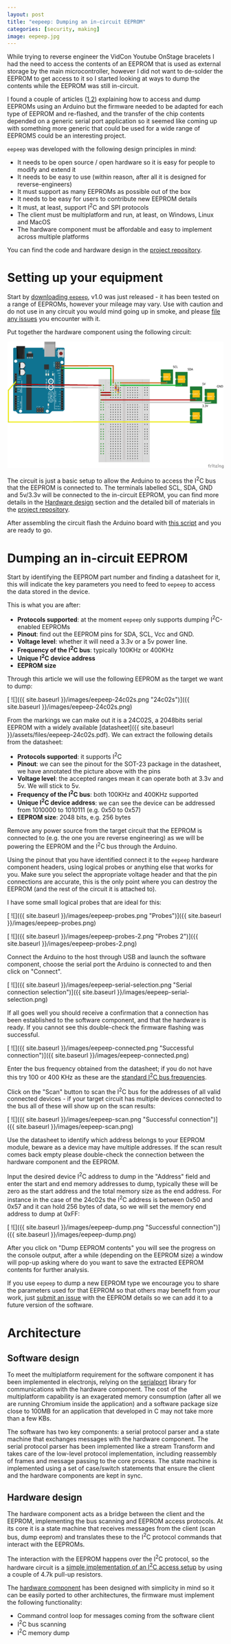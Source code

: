 ```yaml
---
layout: post
title: "eepeep: Dumping an in-circuit EEPROM"
categories: [security, making]
image: eepeep.jpg
---
```


While trying to reverse engineer the VidCon Youtube OnStage bracelets I had the need to access the contents of an EEPROM that is used as external storage by the main microcontroller, however I did not want to de-solder the EEPROM to get access to it so I started looking at ways to dump the contents while the EEPROM was still in-circuit.

I found a couple of articles ([1](http://chrisgreenley.com/projects/eeprom-dumping/),[2](https://learn.sparkfun.com/tutorials/reading-and-writing-serial-eeproms/all)) explaining how to access and dump EEPROMs using an Arduino but the firmware needed to be adapted for each type of EEPROM and re-flashed, and the transfer of the chip contents depended on a generic serial port application so it seemed like coming up with something more generic that could be used for a wide range of EEPROMS could be an interesting project.

`eepeep` was developed with the following design principles in mind:

  - It needs to be open source / open hardware so it is easy for people to modify and extend it
  - It needs to be easy to use (within reason, after all it is designed for reverse-engineers)
  - It must support as many EEPROMs as possible out of the box
  - It needs to be easy for users to contribute new EEPROM details
  - It must, at least, support I<sup>2</sup>C and SPI protocols
  - The client must be multiplatform and run, at least, on Windows, Linux and MacOS
  - The hardware component must be affordable and easy to implement across multiple platforms

You can find the code and hardware design in the [project repository](https://github.com/llmora/eepeep/).

# Setting up your equipment

Start by [downloading `eepeep`](https://github.com/llmora/eepeep/#software-component), v1.0 was just released - it has been tested on a range of EEPROMs, however your mileage may vary. Use with caution and do not use in any circuit you would mind going up in smoke, and please [file any issues](https://github.com/llmora/eepeep/issues) you encounter with it.

Put together the hardware component using the following circuit:

[ ![hardware circuit](https://raw.githubusercontent.com/llmora/eepeep/master/server/arduino/arduino-shield_bb.png "hardware circuit")](https://raw.githubusercontent.com/llmora/eepeep/master/server/arduino/arduino-shield_bb.png "hardware circuit")

The circuit is just a basic setup to allow the Arduino to access the I<sup>2</sup>C bus that the EEPROM is connected to. The terminals labelled SCL, SDA, GND and 5v/3.3v will be connected to the in-circuit EEPROM, you can find more details in the [Hardware design](#hardware-design) section and the detailed bill of materials in the [project repository](https://github.com/llmora/eepeep/).

After assembling the circuit flash the Arduino board with [this script](https://raw.githubusercontent.com/llmora/eepeep/master/server/arduino/eepeep/eepeep.ino) and you are ready to go.


# Dumping an in-circuit EEPROM

Start by identifying the EEPROM part number and finding a datasheet for it, this will indicate the key parameters you need to feed to `eepeep` to access the data stored in the device.

This is what you are after:

* **Protocols supported**: at the moment `eepeep` only supports dumping I<sup>2</sup>C-enabled EEPROMs
* **Pinout**: find out the EEPROM pins for SDA, SCL, Vcc and GND.
* **Voltage level**: whether it will need a 3.3v or a 5v power line.
* **Frequency of the I<sup>2</sup>C bus**: typically 100KHz or 400KHz
* **Unique I<sup>2</sup>C device address**
* **EEPROM size**

Through this article we will use the following EEPROM as the target we want to dump:

[ ![]({{ site.baseurl }}/images/eepeep-24c02s.png "24c02s")]({{ site.baseurl }}/images/eepeep-24c02s.png)

From the markings we can make out it is a 24C02S, a 2048bits serial EEPROM with a widely available [datasheet]({{ site.baseurl }}/assets/files/eepeep-24c02s.pdf). We can extract the following details from the datasheet:

* **Protocols supported**: it supports I<sup>2</sup>C
* **Pinout**: we can see the pinout for the SOT-23 package in the datasheet, we have annotated the picture above with the pins
* **Voltage level**: the accepted ranges mean it can operate both at 3.3v and 5v. We will stick to 5v.
* **Frequency of the I<sup>2</sup>C bus**: both 100KHz and 400KHz supported
* **Unique I<sup>2</sup>C device address**: we can see the device can be addressed from 1010000 to 1010111 (e.g. 0x50 to 0x57)
* **EEPROM size**: 2048 bits, e.g. 256 bytes

Remove any power source from the target circuit that the EEPROM is connected to (e.g. the one you are reverse engineering) as we will be powering the EEPROM and the I<sup>2</sup>C bus through the Arduino.

Using the pinout that you have identified connect it to the `eepeep` hardware component headers, using logical probes or anything else that works for you. Make sure you select the appropriate voltage header and that the pin connections are accurate, this is the only point where you can destroy the EEPROM (and the rest of the circuit it is attached to).

I have some small logical probes that are ideal for this:

[ ![]({{ site.baseurl }}/images/eepeep-probes.png "Probes")]({{ site.baseurl }}/images/eepeep-probes.png)

[ ![]({{ site.baseurl }}/images/eepeep-probes-2.png "Probes 2")]({{ site.baseurl }}/images/eepeep-probes-2.png)

Connect the Arduino to the host through USB and launch the software component, choose the serial port the Arduino is connected to and then click on "Connect".

[ ![]({{ site.baseurl }}/images/eepeep-serial-selection.png "Serial connection selection")]({{ site.baseurl }}/images/eepeep-serial-selection.png)

If all goes well you should receive a confirmation that a connection has been established to the software component, and that the hardware is ready. If you cannot see this double-check the firmware flashing was successful.

[ ![]({{ site.baseurl }}/images/eepeep-connected.png "Successful connection")]({{ site.baseurl }}/images/eepeep-connected.png)

Enter the bus frequency obtained from the datasheet; if you do not have this try 100 or 400 KHz as these are the [standard I<sup>2</sup>C bus frequencies](http://www.nxp.com/documents/user_manual/UM10204.pdf).

Click on the "Scan" button to scan the I<sup>2</sup>C bus for the addresses of all valid connected devices - if your target circuit has multiple devices connected to the bus all of these will show up on the scan results:

[ ![]({{ site.baseurl }}/images/eepeep-scan.png "Successful connection")]({{ site.baseurl }}/images/eepeep-scan.png)

Use the datasheet to identify which address belongs to your EEPROM module, beware as a device may have multiple addresses. If the scan result comes back empty please double-check the connection between the hardware component and the EEPROM.

Input the desired device I<sup>2</sup>C address to dump in the "Address" field and enter the start and end memory addresses to dump, typically these will be zero as the start address and the total memory size as the end address. For instance in the case of the 24c02s the I<sup>2</sup>C address is between 0x50 and 0x57 and it can hold 256 bytes of data, so we will set the memory end address to dump at 0xFF:

[ ![]({{ site.baseurl }}/images/eepeep-dump.png "Successful connection")]({{ site.baseurl }}/images/eepeep-dump.png)

After you click on "Dump EEPROM contents" you will see the progress on the console output, after a while (depending on the EEPROM size) a window will pop-up asking where do you want to save the extracted EEPROM contents for further analysis.

If you use `eepeep` to dump a new EEPROM type we encourage you to share the parameters used for that EEPROM so that others may benefit from your work, just [submit an issue](https://github.com/llmora/eepeep/issues) with the EEPROM details so we can add it to a future version of the software.

# Architecture

## Software design

To meet the multiplatform requirement for the software component it has been implemented in electronjs, relying on the [serialport](https://serialport.io/) library for communications with the hardware component. The cost of the multiplatform capability is an exagerated memory consumption (after all we are running Chromium inside the application) and a software package size close to 100MB for an application that developed in C may not take more than a few KBs.

The software has two key components: a serial protocol parser and a state machine that exchanges messages with the hardware component. The serial protocol parser has been implemented like a stream Transform and takes care of the low-level protocol implementation, including reassembly of frames and message passing to the core process. The state machine is implemented using a set of case/switch statements that ensure the client and the hardware components are kept in sync.

## Hardware design

The hardware component acts as a bridge between the client and the EEPROM, implementing the bus scanning and EEPROM access protocols. At its core it is a state machine that receives messages from the client (scan bus, dump eeprom) and translates these to the I<sup>2</sup>C protocol commands that interact with the EEPROMs.

The interaction with the EEPROM happens over the I<sup>2</sup>C protocol, so the hardware circuit is a [simple implementation of an I<sup>2</sup>C access setup](https://www.ti.com/lit/an/slva689/slva689.pdf) by using a couple of 4.7k pull-up resistors.

The [hardware component](https://raw.githubusercontent.com/llmora/eepeep/master/server/arduino/eepeep/eepeep.ino) has been designed with simplicity in mind so it can be easily ported to other architectures, the firmware must implement the following functionality:

  - Command control loop for messages coming from the software client
  - I<sup>2</sup>C bus scanning
  - I<sup>2</sup>C memory dump
